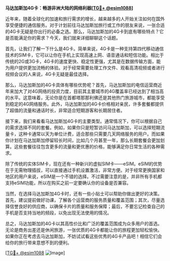 **马达加斯加4G卡：畅游非洲大陆的网络利器[[TG💪+ @esim1088](https://t.me/s/esim1088)]**

近年来，随着全球化的加速和旅行需求的增长，越来越多的人开始关注如何在国外享受便捷的通信服务。对于计划前往马达加斯加旅行或工作的朋友来说，一张合适的4G卡无疑是你出行的必备之选。那么，马达加斯加的4G卡到底有哪些特点？它是否能满足你的需求？今天，我们就来详细聊聊这个话题。

首先，让我们了解一下什么是4G卡。简单来说，4G卡是一种支持第四代移动通信技术的SIM卡，它可以让你在手机上实现高速上网、语音通话和短信功能。相比于传统的2G或3G卡，4G卡的速度更快、稳定性更强，尤其是在数据传输方面，能为用户提供更加流畅的体验。对于经常需要处理工作文件、观看高清视频或者进行视频会议的人来说，4G卡无疑是最佳选择。

那么，马达加斯加的4G卡具体有哪些优势呢？首先，马达加斯加的电信运营商近年来加大了对4G网络的投资力度，目前其主要城市的4G覆盖率已经达到了相当高的水平。这意味着，无论你是在首都塔那那利佛还是其他热门旅游城市，都能享受到稳定的4G网络服务。此外，马达加斯加的4G卡价格相对亲民，许多套餐都提供了超值的流量和通话时长，非常适合短期游客和长期居住者。

接下来，我们来看看马达加斯加4G卡的主要类型。通常情况下，你可以根据自己的需求选择不同的套餐。例如，如果你只是短暂访问马达加斯加，可以选择短期流量卡，这种卡通常以天为单位计费，适合那些只需要几天网络服务的用户。而如果你计划在马达加斯加停留较长时间，比如几个月甚至一年，那么长期套餐会更加划算。这些套餐往往包含更多的流量和更优惠的价格，能够满足你日常生活的各种需求。

除了传统的实体SIM卡，现在还有一种新兴的虚拟SIM卡——eSIM。eSIM的优势在于无需物理插拔，可以直接通过手机设置激活，非常方便。对于经常更换国家和地区的用户来说，eSIM是一个不错的选择。不过需要注意的是，并非所有手机都支持eSIM功能，所以在购买之前一定要确认你的设备是否兼容。

当然，在选择马达加斯加4G卡时，还有一些小贴士可以帮助你做出更好的决策。首先，建议提前做好功课，了解各个运营商的服务质量和覆盖范围；其次，尽量选择信誉良好的供应商，以确保卡片的质量和服务保障；最后，不要忘记检查自己的手机是否支持当地的频段，以免出现无法使用的情况。

总之，马达加斯加的4G卡以其高性价比和广泛的覆盖范围成为众多用户的首选。无论是商务出差还是休闲旅游，一张优质的4G卡都能让你的旅程更加轻松愉快。如果你正在考虑去马达加斯加，不妨试试看这些优秀的4G卡产品吧！相信它们会给你的旅行带来意想不到的便利。

[[TG💪+ @esim1088](https://t.me/s/esim1088) ![Image](https://i.postimg.cc/4NQfJmqS/Snipaste-2025-05-13-00-14-12.png)]